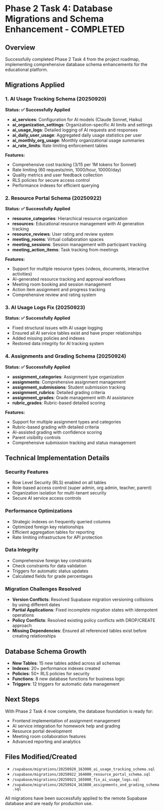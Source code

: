 # Phase 2 Task 4: Database Migrations and Schema Enhancement - COMPLETED

## Overview
Successfully completed Phase 2 Task 4 from the project roadmap, implementing comprehensive database schema enhancements for the educational platform.

## Migrations Applied

### 1. AI Usage Tracking Schema (20250920)
**Status: ✅ Successfully Applied**
- **ai_services**: Configuration for AI models (Claude Sonnet, Haiku)
- **ai_organization_settings**: Organization-specific AI limits and settings
- **ai_usage_logs**: Detailed logging of AI requests and responses
- **ai_daily_user_usage**: Aggregated daily usage statistics per user
- **ai_monthly_org_usage**: Monthly organizational usage summaries
- **ai_rate_limits**: Rate limiting enforcement tables

**Features:**
- Comprehensive cost tracking ($3/$15 per 1M tokens for Sonnet)
- Rate limiting (60 requests/min, 1000/hour, 10000/day)
- Quality metrics and user feedback collection
- RLS policies for secure access control
- Performance indexes for efficient querying

### 2. Resource Portal Schema (20250922) 
**Status: ✅ Successfully Applied**
- **resource_categories**: Hierarchical resource organization
- **resources**: Educational resource management with AI generation tracking
- **resource_reviews**: User rating and review system
- **meeting_rooms**: Virtual collaboration spaces
- **meeting_sessions**: Session management with participant tracking
- **meeting_action_items**: Task tracking from meetings

**Features:**
- Support for multiple resource types (videos, documents, interactive activities)
- AI-generated resource tracking and approval workflows  
- Meeting room booking and session management
- Action item assignment and progress tracking
- Comprehensive review and rating system

### 3. AI Usage Logs Fix (20250923)
**Status: ✅ Successfully Applied**
- Fixed structural issues with AI usage logging
- Ensured all AI service tables exist and have proper relationships
- Added missing policies and indexes
- Restored data integrity for AI tracking system

### 4. Assignments and Grading Schema (20250924)
**Status: ✅ Successfully Applied**
- **assignment_categories**: Assignment type organization
- **assignments**: Comprehensive assignment management
- **assignment_submissions**: Student submission tracking
- **assignment_rubrics**: Detailed grading criteria
- **assignment_grades**: Grade management with AI assistance
- **rubric_grades**: Rubric-based detailed scoring

**Features:**
- Support for multiple assignment types and categories
- Rubric-based grading with detailed criteria
- AI-assisted grading with confidence scoring
- Parent visibility controls
- Comprehensive submission tracking and status management

## Technical Implementation Details

### Security Features
- Row Level Security (RLS) enabled on all tables
- Role-based access control (super admin, org admin, teacher, parent)
- Organization isolation for multi-tenant security
- Secure AI service access controls

### Performance Optimizations
- Strategic indexes on frequently queried columns
- Optimized foreign key relationships
- Efficient aggregation tables for reporting
- Rate limiting infrastructure for API protection

### Data Integrity
- Comprehensive foreign key constraints
- Check constraints for data validation
- Triggers for automatic status updates
- Calculated fields for grade percentages

### Migration Challenges Resolved
- **Version Conflicts**: Resolved Supabase migration versioning collisions by using different dates
- **Partial Applications**: Fixed incomplete migration states with idempotent operations
- **Policy Conflicts**: Resolved existing policy conflicts with DROP/CREATE approach
- **Missing Dependencies**: Ensured all referenced tables exist before creating relationships

## Database Schema Growth
- **New Tables**: 15 new tables added across all schemas
- **Indexes**: 20+ performance indexes created
- **Policies**: 50+ RLS policies for security
- **Functions**: 8 new database functions for business logic
- **Triggers**: 12 triggers for automatic data management

## Next Steps
With Phase 2 Task 4 now complete, the database foundation is ready for:
- Frontend implementation of assignment management
- AI service integration for homework help and grading
- Resource portal development
- Meeting room collaboration features
- Advanced reporting and analytics

## Files Modified/Created
- `/supabase/migrations/20250920_163900_ai_usage_tracking_schema.sql`
- `/supabase/migrations/20250922_164000_resource_portal_schema.sql`
- `/supabase/migrations/20250923_165000_fix_ai_usage_logs.sql`
- `/supabase/migrations/20250924_163800_assignments_and_grading_schema.sql`

All migrations have been successfully applied to the remote Supabase database and are ready for production use.
